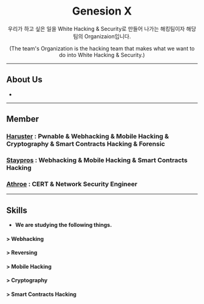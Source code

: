 <div align="center">
  
# Genesion X
우리가 하고 싶은 일을 White Hacking & Security로 만들어 나가는 해킹팀이자 해당 팀의 Organizaion입니다.

(The team's Organization is the hacking team that makes what we want to do into White Hacking & Security.)

</div>

---------------------------

## About Us
- 

------------------------------

## Member

### <a href="https://github.com/haruster">Haruster</a> : Pwnable & Webhacking & Mobile Hacking & Cryptography & Smart Contracts Hacking & Forensic
### <a href="https://github.com/staypros">Staypros</a> : Webhacking & Mobile Hacking & Smart Contracts Hacking
### <a href="https://github.com/athroe">Athroe</a> : CERT & Network Security Engineer

----------------------------------

## Skills 

- <b> We are studying the following things. </b>

#### >  Webhacking
#### >  Reversing
#### > Mobile Hacking
#### > Cryptography
#### > Smart Contracts Hacking







